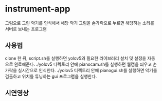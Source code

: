 # instrument-app
그림으로 그린 악기를 인식해서 해당 악기 그림을 손가락으로 누르면 해당하는 소리를 서버로 보내는 프로그램

## 사용법
clone 한 뒤, script.sh를 실행하면 yolov5와 필요한 라이브러리 설치 및 설정을 자동으로 완료해준다.
./yolov5 디렉토리 안에 pianocam.sh를 실행하면 웹캠을 띄우고 손가락을 실시간으로 인식한다.
./yolov5 디렉토리 안에 pianogui.sh를 실행하면 악기를 검출하고 위치를 튜닝하는 gui 프로그램을 실행한다.

## 시연영상
